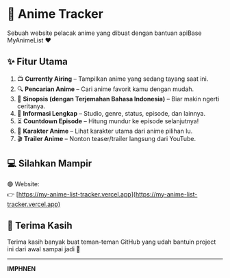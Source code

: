 # 🎌 Anime Tracker

Sebuah website pelacak anime yang dibuat dengan bantuan apiBase MyAnimeList ❤️

## ✨ Fitur Utama

1. 📺 **Currently Airing** – Tampilkan anime yang sedang tayang saat ini.
2. 🔍 **Pencarian Anime** – Cari anime favorit kamu dengan mudah.
3. 📝 **Sinopsis (dengan Terjemahan Bahasa Indonesia)** – Biar makin ngerti ceritanya.
4. 🧩 **Informasi Lengkap** – Studio, genre, status, episode, dan lainnya.
5. ⏳ **Countdown Episode** – Hitung mundur ke episode selanjutnya!
6. 👥 **Karakter Anime** – Lihat karakter utama dari anime pilihan lu.
7. 🎬 **Trailer Anime** – Nonton teaser/trailer langsung dari YouTube.

## 💻 Silahkan Mampir 

🟢 Website:  
👉 [https://my-anime-list-tracker.vercel.app](https://my-anime-list-tracker.vercel.app)

## 🤝 Terima Kasih

Terima kasih banyak buat teman-teman GitHub yang udah bantuin project ini dari awal sampai jadi 🚀

---

**IMPHNEN**
